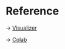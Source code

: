 # Reference

-> [Visualizer](https://github.com/luo3300612/Visualizer)

->
[Colab](https://colab.research.google.com/github/hirotomusiker/schwert_colab_data_storage/blob/master/notebook/Vision_Transformer_Tutorial.ipynb#scrollTo=fZAPoK8jBtaD)

